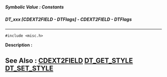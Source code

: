 ##### Symbolic Value : Constants
##### DT_xxx [CDEXT2FIELD - DTFlags] - CDEXT2FIELD - DTFlags
---
```
#include <misc.h>
```
**Description :**



**See Also :**
[CDEXT2FIELD](/reference/Data/CDEXT2FIELD)
[DT_GET_STYLE](/reference/Func/DT_GET_STYLE)
[DT_SET_STYLE](/reference/Func/DT_SET_STYLE)
---
